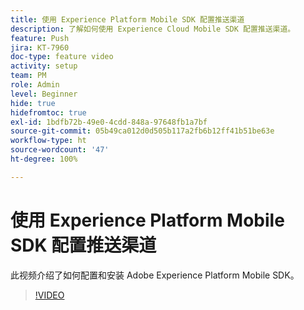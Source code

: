 ```yaml
---
title: 使用 Experience Platform Mobile SDK 配置推送渠道
description: 了解如何使用 Experience Cloud Mobile SDK 配置推送渠道。
feature: Push
jira: KT-7960
doc-type: feature video
activity: setup
team: PM
role: Admin
level: Beginner
hide: true
hidefromtoc: true
exl-id: 1bdfb72b-49e0-4cdd-848a-97648fb1a7bf
source-git-commit: 05b49ca012d0d505b117a2fb6b12ff41b51be63e
workflow-type: ht
source-wordcount: '47'
ht-degree: 100%

---
```



# 使用 Experience Platform Mobile SDK 配置推送渠道

此视频介绍了如何配置和安装 Adobe Experience Platform Mobile SDK。

>[!VIDEO](https://video.tv.adobe.com/v/27699?quality=12&learn=on)
